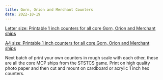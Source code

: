 ```yaml
---
title: Gorn, Orion and Merchant Counters
date: 2022-10-19
---
```

[Letter size: Printable 1 inch counters for all core Gorn, Orion and Merchant ships](https://thefasastartrekuniversee-group.groups.io/g/MorenaShipyards/files/STCS%20Game/Starship%20Counters/Gorn%20Orion%20Merch%20Letter.pdf)

[A4 size: Printable 1 inch counters for all core Gorn, Orion and Merchant ships](https://thefasastartrekuniversee-group.groups.io/g/MorenaShipyards/files/STCS%20Game/Starship%20Counters/Gorn%20Orion%20Merch%20A4.pdf)

Next batch of print your own counters in rough scale with each other, these are all the core MCP ships from the STSTCS game. Print on high quality photo paper and then cut and mount on cardboard or acrylic 1 inch hex counters.